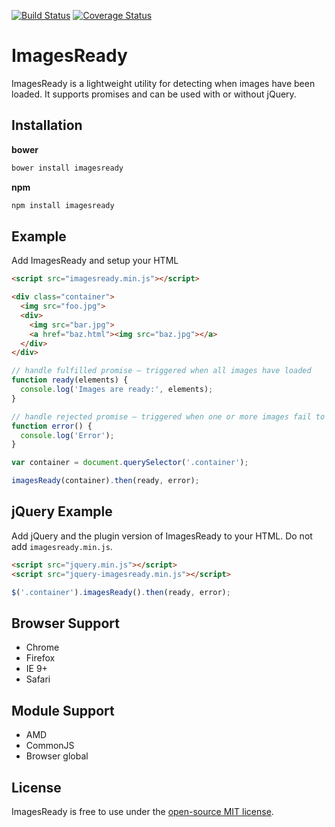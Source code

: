 [![Build Status](https://travis-ci.org/r-park/images-ready.svg?branch=master)](https://travis-ci.org/r-park/images-ready)
[![Coverage Status](https://coveralls.io/repos/r-park/images-ready/badge.svg?branch=master)](https://coveralls.io/r/r-park/images-ready?branch=master)

# ImagesReady
ImagesReady is a lightweight utility for detecting when images have been loaded. It supports promises and can be used with or without jQuery.

## Installation
**bower**
```bash
bower install imagesready
```
**npm**
```bash
npm install imagesready
```

## Example
Add ImagesReady and setup your HTML
```html
<script src="imagesready.min.js"></script>

<div class="container">
  <img src="foo.jpg">
  <div>
    <img src="bar.jpg">
    <a href="baz.html"><img src="baz.jpg"></a>
  </div>
</div>
```
```javascript
// handle fulfilled promise – triggered when all images have loaded
function ready(elements) {
  console.log('Images are ready:', elements);
}

// handle rejected promise – triggered when one or more images fail to load
function error() {
  console.log('Error');
}

var container = document.querySelector('.container');

imagesReady(container).then(ready, error);
```

## jQuery Example
Add jQuery and the plugin version of ImagesReady to your HTML. Do not add `imagesready.min.js`.
```html
<script src="jquery.min.js"></script>
<script src="jquery-imagesready.min.js"></script>
```
```javascript
$('.container').imagesReady().then(ready, error);
```

## Browser Support
- Chrome 
- Firefox 
- IE 9+ 
- Safari

## Module Support
- AMD
- CommonJS
- Browser global

## License
ImagesReady is free to use under the [open-source MIT license](https://github.com/r-park/images-ready/blob/master/LICENSE).
